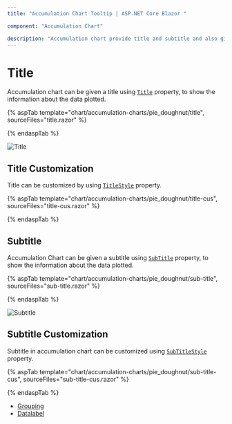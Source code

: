 ```yaml
---
title: "Accumulation Chart Tooltip | ASP.NET Core Blazor "

component: "Accumulation Chart"

description: "Accumulation chart provide title and subtitle and also gives their customization like font size and color."
---
```

# Title

Accumulation chart can be given a title using [`Title`](https://help.syncfusion.com/cr/blazor/Syncfusion.Blazor.Charts.AccumulationChartModel.html#Syncfusion_Blazor_Charts_AccumulationChartModel_Title) property, to show the information
about the data plotted.

{% aspTab template="chart/accumulation-charts/pie_doughnut/title", sourceFiles="title.razor" %}

{% endaspTab %}

![Title](images/title/title-razor.png)

## Title Customization

Title can be customized by using [`TitleStyle`](https://help.syncfusion.com/cr/blazor/Syncfusion.Blazor.Charts.AccumulationChartModel.html#Syncfusion_Blazor_Charts_AccumulationChartModel_TitleStyle) property.

{% aspTab template="chart/accumulation-charts/pie_doughnut/title-cus", sourceFiles="title-cus.razor" %}

{% endaspTab %}

## Subtitle

Accumulation Chart can be given a subtitle using [`SubTitle`](https://help.syncfusion.com/cr/blazor/Syncfusion.Blazor.Charts.AccumulationChartModel.html#Syncfusion_Blazor_Charts_AccumulationChartModel_SubTitle) property, to show the information
about the data plotted.

{% aspTab template="chart/accumulation-charts/pie_doughnut/sub-title", sourceFiles="sub-title.razor" %}

{% endaspTab %}

![Subtitle](images/title/sub-title-razor.png)

## Subtitle Customization

Subtitle in accumulation chart can be customized using [`SubTitleStyle`](https://help.syncfusion.com/cr/blazor/Syncfusion.Blazor.Charts.AccumulationChartModel.html#Syncfusion_Blazor_Charts_AccumulationChartModel_SubTitleStyle) property.

{% aspTab template="chart/accumulation-charts/pie_doughnut/sub-title-cus", sourceFiles="sub-title-cus.razor" %}

{% endaspTab %}

* [Grouping](./grouping/)
* [Datalabel](./data-label/)